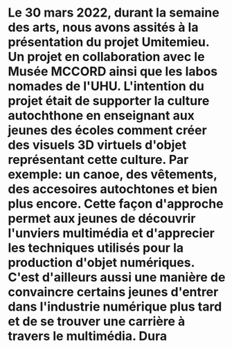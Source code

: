 # Le 30 mars 2022, durant la semaine des arts, nous avons assités à la présentation du projet Umitemieu. Un projet en collaboration avec le Musée MCCORD ainsi que les labos nomades de l'UHU. L'intention du projet était de supporter la culture autochthone en enseignant aux jeunes des écoles comment créer des visuels 3D virtuels d'objet représentant cette culture. Par exemple: un canoe, des vêtements, des accesoires autochtones et bien plus encore. Cette façon d'approche permet aux jeunes de découvrir l'unviers multimédia et d'apprecier les techniques utilisés pour la production d'objet numériques. C'est d'ailleurs aussi une manière de convaincre certains jeunes d'entrer dans l'industrie numérique plus tard et de se trouver une carrière à travers le multimédia. Dura
